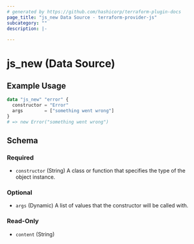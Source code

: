 ```yaml
---
# generated by https://github.com/hashicorp/terraform-plugin-docs
page_title: "js_new Data Source - terraform-provider-js"
subcategory: ""
description: |-
  
---
```


# js_new (Data Source)



## Example Usage

```terraform
data "js_new" "error" {
  constructor = "Error"
  args        = ["something went wrong"]
}
# => new Error("something went wrong")
```

<!-- schema generated by tfplugindocs -->
## Schema

### Required

- `constructor` (String) A class or function that specifies the type of the object instance.

### Optional

- `args` (Dynamic) A list of values that the constructor will be called with.

### Read-Only

- `content` (String)
